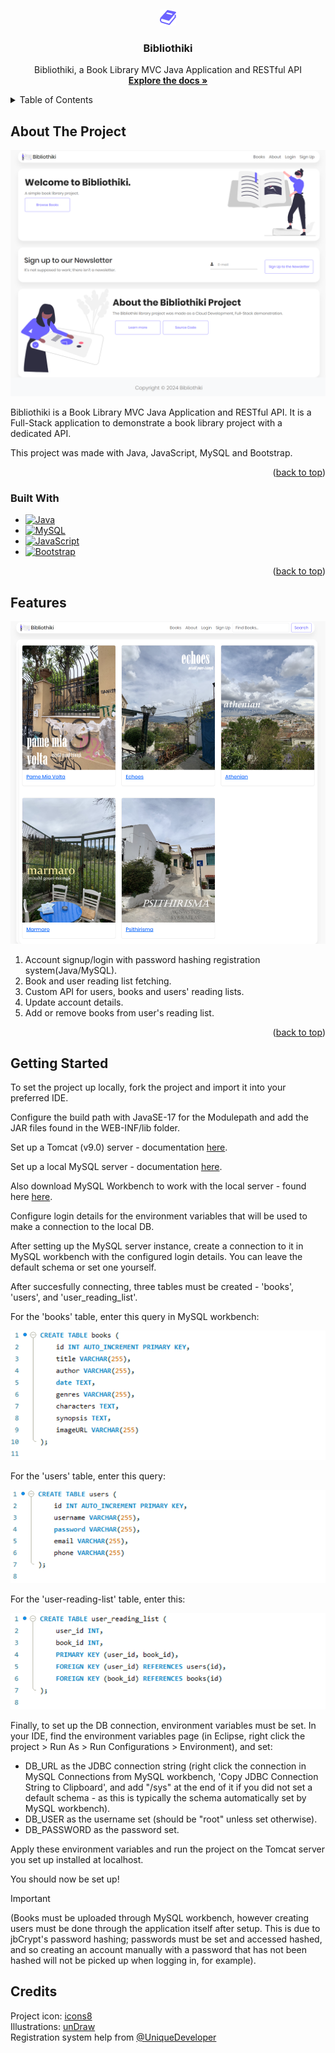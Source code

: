 <a id="readme-top"></a>

<!-- PROJECT LOGO -->
<br />
<div align="center">
  
[![Book][book-logo]](https://github.com/w41ch0ng/Bibliothiki)

<h3 align="center">Bibliothiki</h3>

  <p align="center">
    Bibliothiki, a Book Library MVC Java Application and RESTful API
    <br />
    <a href="https://github.com/w41ch0ng/Bibliothiki"><strong>Explore the docs »</strong></a>
    <br />
  </p>
</div>

<!-- TABLE OF CONTENTS -->
<details>
  <summary>Table of Contents</summary>
  <ol>
    <li>
      <a href="#about-the-project">About The Project</a>
      <ul>
        <li><a href="#built-with">Built With</a></li>
      </ul>
    </li>
    <li><a href="#features">Features</a></li>
    <li><a href="#getting-started">Getting Started</a></li>
    <li><a href="#credits">Credits</a></li>
  </ol>
</details>

<!-- ABOUT THE PROJECT -->

## About The Project

[![Bibliothiki][bibliothiki-one]](https://github.com/w41ch0ng/Bibliothiki)

Bibliothiki is a Book Library MVC Java Application and RESTful API. It is a Full-Stack application to demonstrate a book library project with a dedicated API.

This project was made with Java, JavaScript, MySQL and Bootstrap.

<p align="right">(<a href="#readme-top">back to top</a>)</p>

### Built With

- [![Java][Java]][Java-url]
- [![MySQL][MySQL]][MySQL-url]
- [![JavaScript][JavaScript]][JavaScript-url]
- [![Bootstrap][Bootstrap]][Bootstrap-url]

<p align="right">(<a href="#readme-top">back to top</a>)</p>

<!-- FEATURES -->

## Features

[![Bibliothiki][bibliothiki]](https://github.com/w41ch0ng/Bibliothiki)

  <ol>
    <li>Account signup/login with password hashing registration system(Java/MySQL).</li>
    <li>Book and user reading list fetching.</li>
    <li>Custom API for users, books and users' reading lists.</li>
    <li>Update account details.</li>
    <li>Add or remove books from user's reading list.</li>
  </ol>

<p align="right">(<a href="#readme-top">back to top</a>)</p>

<!-- GETTING STARTED -->

## Getting Started

To set the project up locally, fork the project and import it into your preferred IDE.

Configure the build path with JavaSE-17 for the Modulepath and add the JAR files found in the WEB-INF/lib folder.

Set up a Tomcat (v9.0) server - documentation <a href="https://tomcat.apache.org/">here</a>.

Set up a local MySQL server - documentation <a href="https://dev.mysql.com/downloads/mysql/">here</a>.

Also download MySQL Workbench to work with the local server - found here <a href="https://www.mysql.com/products/workbench/">here</a>.

Configure login details for the environment variables that will be used to make a connection to the local DB.

After setting up the MySQL server instance, create a connection to it in MySQL workbench with the configured login details. You can leave the default schema or set one yourself.

After succesfully connecting, three tables must be created - 'books', 'users', and 'user_reading_list'.

For the 'books' table, enter this query in MySQL workbench:

![Books-query][books-query]

For the 'users' table, enter this query:

![User-query][user-query]

For the 'user-reading-list' table, enter this:

![User-reading-list-query][user-reading-list-query]

Finally, to set up the DB connection, environment variables must be set. In your IDE, find the environment variables page (in Eclipse, right click the project > Run As > Run Configurations > Environment), and set:

- DB_URL as the JDBC connection string (right click the connection in MySQL Connections from MySQL workbench, 'Copy JDBC Connection String to Clipboard', and add "/sys" at the end of it if you did not set a default schema - as this is typically the schema automatically set by MySQL workbench).
- DB_USER as the username set (should be "root" unless set otherwise).
- DB_PASSWORD as the password set.

Apply these environment variables and run the project on the Tomcat server you set up installed at localhost.

You should now be set up!

> [!IMPORTANT]
> (Books must be uploaded through MySQL workbench, however creating users must be done through the application itself after setup. This is due to jbCrypt's password hashing; passwords must be set and accessed hashed, and so creating an account manually with a password that has not been hashed will not be picked up when logging in, for example).

<!-- CREDITS -->

## Credits

Project icon: <a href="https://icons8.com" target="_blank" rel="noopener noreferrer"> <span class="bold">icons8</span></a>
</br>
Illustrations: <a href="https://undraw.co" target="_blank" rel="noopener noreferrer"><span class="bold">unDraw</span></a>
</br>
Registration system help from <a href="https://www.youtube.com/watch?v=zdWfyBXO2iU" target="_blank" rel="noopener noreferrer"><span class="bold">@UniqueDeveloper</span></a>

<!-- MARKDOWN LINKS & IMAGES -->

[JavaScript]: https://img.shields.io/badge/JavaScript-323330?style=for-the-badge&logo=javascript&logoColor=F7DF1E
[JavaScript-url]: https://javascript.com/
[MySQL]: https://img.shields.io/badge/MySQL-005C84?style=for-the-badge&logo=mysql&logoColor=white
[MySQL-url]: https://mysql.com/
[Bootstrap]: https://img.shields.io/badge/Bootstrap-563D7C?style=for-the-badge&logo=bootstrap&logoColor=white
[Bootstrap-url]: https://getbootstrap.com/
[Java]: https://img.shields.io/badge/java-%23ED8B00.svg?style=for-the-badge&logo=openjdk&logoColor=white
[Java-url]: https://java.com/
[book-logo]: src/main/webapp/images/book.png
[bibliothiki]: src/main/webapp/images/bibliothiki.png
[bibliothiki-one]: src/main/webapp/images/bibliothiki-one.png
[books-query]: src/main/webapp/images/books-query.png
[user-query]: src/main/webapp/images/user-query.png
[user-reading-list-query]: src/main/webapp/images/user-reading-list-query.png
